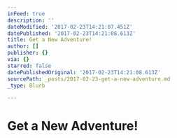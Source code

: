 ```yaml
---
inFeed: true
description: ''
dateModified: '2017-02-23T14:21:07.451Z'
datePublished: '2017-02-23T14:21:08.613Z'
title: Get a New Adventure!
author: []
publisher: {}
via: {}
starred: false
datePublishedOriginal: '2017-02-23T14:21:08.613Z'
sourcePath: _posts/2017-02-23-get-a-new-adventure.md
_type: Blurb

---
```

# Get a New Adventure!
